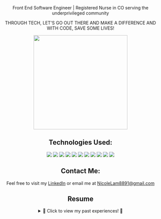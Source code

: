 <div align="center">
 <p align="center">Front End Software Engineer | Registered Nurse in CO serving the underprivileged community </p>
 <p align="center">  THROUGH TECH, LET'S GO OUT THERE AND  MAKE A DIFFERENCE AND WITH CODE, SAVE SOME LIVES! </p>
  <div align="center"> 
    <img src="https://blog.lantum.com/hubfs/Blog%20headers/dev-blog.png" height="300px">
   </div>

 <div align="center">



  ##  Technologies Used: 
  
  <img src="https://img.shields.io/badge/React-20232A?style=for-the-badge&logo=react&logoColor=61DAFB" />
  <img src="https://img.shields.io/badge/JavaScript-323330?style=for-the-badge&logo=javascript&logoColor=F7DF1E" /> 
  <img src="https://img.shields.io/badge/HTML5-E34F26?style=for-the-badge&logo=html5&logoColor=white" />
  <img src="https://img.shields.io/badge/CSS3-1572B6?style=for-the-badge&logo=css3&logoColor=white" /> 
  <img src="https://img.shields.io/badge/-cypress-%23E5E5E5?style=for-the-badge&logo=cypress&logoColor=058a5e" /> 
  <img src="https://img.shields.io/badge/-mocha-%238D6748?style=for-the-badge&logo=mocha&logoColor=white" />
  <img src="https://img.shields.io/badge/chai-A30701?style=for-the-badge&logo=chai&logoColor=white" />
  <img src="https://img.shields.io/badge/Heroku-430098?style=for-the-badge&logo=heroku&logoColor=white" />
  <img src="https://img.shields.io/badge/Slack-4A154B?style=for-the-badge&logo=slack&logoColor=white" />
  <img src="https://img.shields.io/badge/Markdown-000000?style=for-the-badge&logo=markdown&logoColor=white" /> 
  <img src="https://img.shields.io/badge/Visual_Studio_Code-0078D4?style=for-the-badge&logo=visual%20studio%20code&logoColor=white" /> 

  <br>

 </div>

## Contact Me: 
 Feel free to visit my [LinkedIn](https://www.linkedin.com/in/ngoc-lam-b9628a206/) or email me at [NicoleLam8891@gmail.com](mailto:nicolelam8891@gmail.com) 


 ##  Resume 
 <details>
   <summary>📖 Click to view my past experiences! 📖</summary>

 <div align="left"> 

 ## Education

 - 📖 **Turing School of Software & Design**
 💻 **Front End Software Development**
<br></br>
 📆 July 3rd, 2023 - Current.
<br></br>
 - 📖 **University of California, Bachelor of Arts**
<br></br>
   🩺 **Regist University, Bachelor of Science in Nursing**

 <img align="center" src="https://img.shields.io/badge/JavaScript-F7DF1E?style=for-the-badge&logo=javascript&logoColor=black" />
 <img align="center" src="https://img.shields.io/badge/CSS3-1572B6?style=for-the-badge&logo=css3&logoColor=white" />
 <img align="center" src="https://img.shields.io/badge/HTML5-E34F26?style=for-the-badge&logo=html5&logoColor=white" />
 <img align="center" src="https://img.shields.io/badge/React-20232A?style=for-the-badge&logo=react&logoColor=61DAFB" />
 <img align="center" src="https://img.shields.io/badge/Slack-4A154B?style=for-the-badge&logo=slack&logoColor=white" />

 <p></p>



 ## Experience

 - 👩🏻‍💻 **Registered Nurse** - Frederico Pena Clinic, Denver Health Clinic in Denver, CO\
 🩺 **Family Medicine Clinic**\
 👩🏻‍💻 **Experience with Outpatient EPIC**\
 📆 Jan 2023 - Current

 - 👩🏻‍💻 **Registered Nurse** - Speciality Clinic, Denver Health Hospital in Denver, CO\
  🩺 **Ears, Nose and Throat**\
 👩🏻‍💻 **Outpatient EPIC champion**\
 📆 April 2021- October 2022

 - 👩🏻‍💻 **Registered Nurse** - St. Anthony's Hospital in Lakewood, CO\
 👩🏻‍💻 **Neuro & Ortho Trauma**\
 👩🏻‍💻 **Experience with inpatient EPIC**\
 📆 Feb 2020 - April 2021

 - 👩🏻‍💻 **Canyon Point Oral Surgery** - Golden, CO\
 🩺 **Surgical Assistant & Sterile Technician**\
 📆 March 2017 - October 2018

  - 👩🏻‍💻 **Walgreens Pharmacy** - Golden, CO\
 🩺 **Pharmacy Technician**\
 📆 January 2015 - July 2016

  - 👩🏻‍💻 **Optimal Home Care** - Denver, CO\
 🩺 **Certified Nurse Aide**\
 📆 January 2014 - January 2015


 ## Volunteer
  👩🏻‍💻 **Church of All Saints Annual Fundraising Event** - Denver, CO\
  📆 2015 - Current (yearly event)
  
  👩🏻‍💻 **St Anthony’s Central Hospital & Santa Clara Medical Center** - CA & CO\
  📆 3 years worth of weekly volunteering at the hospital 

  👩🏻‍💻 **Asian American Association, Berkeley California** - CA\
  📖 **Advocate and unite the Asian American community, develop proactive measures through social and educational awareness, in addition to educating lower-income communities regarding the importance of higher education
**\
  📆 2 years' worth of volunteering work

  👩🏻‍💻 **Advanced Surgical Associates** - CA \
  📆 1 year's worth of weekly volunteering at the clinic
  📖 ** Prepare pre and post-operational packets and insurance for all patients, observed laparoscopic surgery, assisted with office-related tasks, and communicated and worked alongside the patients, doctors, and workers fluently in Vietnamese
**\

   👩🏻‍💻 **Volunteer Health Interpreters Organization** - CA \
  📆 2 years worth of volunteering in Berkeley and Oakland, CA
  📖 **Strived to eliminate language barriers in healthcare settings by translating to the underserved, limited English proficient communities. Presented presentations to the elderly Vietnamese community regarding the issues of Hepatitis B in San Francisco & Oakland, California**\

 </div>

</div>

